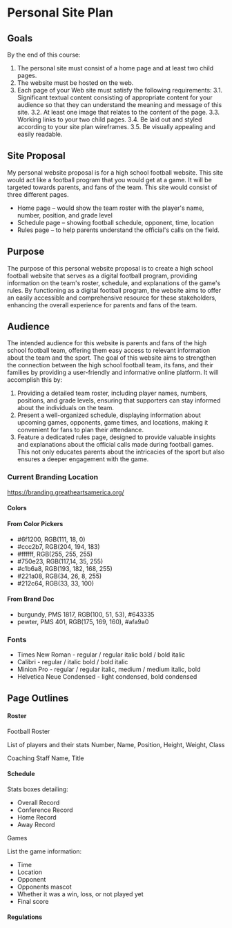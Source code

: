 # Personal Site Plan

## Goals

By the end of this course:

1. The personal site must consist of a home page and at least two child pages.
2. The website must be hosted on the web.
3. Each page of your Web site must satisfy the following requirements:
    3.1. Significant textual content consisting of appropriate content for your audience so that they can understand the meaning and message of this site.
    3.2. At least one image that relates to the content of the page.
    3.3. Working links to your two child pages.
    3.4. Be laid out and styled according to your site plan wireframes.
    3.5. Be visually appealing and easily readable.

## Site Proposal

My personal website proposal is for a high school football website.  This site would act like a football program that you would get at a game.  It will be targeted towards parents, and fans of the team. This site would consist of three different pages.

- Home page – would show the team roster with the player's name, number, position, and grade level
- Schedule page – showing football schedule, opponent, time, location
- Rules page – to help parents understand the official's calls on the field.

## Purpose

The purpose of this personal website proposal is to create a high school football website that serves as a digital football program, providing information on the team's roster, schedule, and explanations of the game's rules.  By functioning as a digital football program, the website aims to offer an easily accessible and comprehensive resource for these stakeholders, enhancing the overall experience for parents and fans of the team.

## Audience 

The intended audience for this website is parents and fans of the high school football team, offering them easy access to relevant information about the team and the sport.  The goal of this website aims to strengthen the connection between the high school football team, its fans, and their families by providing a user-friendly and informative online platform.  It will accomplish this by:

1. Providing a detailed team roster, including player names, numbers, positions, and grade levels, ensuring that supporters can stay informed about the individuals on the team.  
2. Present a well-organized schedule, displaying information about upcoming games, opponents, game times, and locations, making it convenient for fans to plan their attendance.
3. Feature a dedicated rules page, designed to provide valuable insights and explanations about the official calls made during football games.  This not only educates parents about the intricacies of the sport but also ensures a deeper engagement with the game.



### Current Branding Location
https://branding.greatheartsamerica.org/

#### Colors

#### From Color Pickers
- #6f1200, RGB(111, 18, 0)
- #ccc2b7, RGB(204, 194, 183)
- #ffffff, RGB(255, 255, 255)
- #750e23, RGB(117,14, 35, 255)
- #c1b6a8, RGB(193, 182, 168, 255)
- #221a08, RGB(34, 26, 8, 255)
- #212c64, RGB(33, 33, 100)

#### From Brand Doc
- burgundy, PMS 1817, RGB(100, 51, 53), #643335
- pewter, PMS 401, RGB(175, 169, 160), #afa9a0


### Fonts
- Times New Roman - regular / regular italic bold / bold italic
- Calibri - regular / italic bold / bold italic
- Minion Pro - regular / regular italic, medium / medium italic, bold
- Helvetica Neue Condensed - light condensed, bold condensed


## Page Outlines

#### Roster

Football Roster

List of players and their stats
Number, Name, Position, Height, Weight, Class

Coaching Staff
Name, Title


#### Schedule

Stats boxes detailing:
- Overall Record
- Conference Record
- Home Record
- Away Record

Games

List the game information:
- Time
- Location
- Opponent
- Opponents mascot
- Whether it was a win, loss, or not played yet
- Final score

#### Regulations